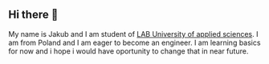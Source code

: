 ## Hi there 👋

My name is Jakub and I am student of [LAB University of applied sciences](https://lab.fi/fi). I am from Poland and I am eager to become an engineer. I am learning basics for now and i hope i would have oportunity to change that in near future.

<picture>
  <source media="(prefers-colors-scheme: light)"srcset="(https://encrypted-tbn0.gstatic.com/images?q=tbn:ANd9GcQM6PZeM8Bxi6yLxQVsgaudzDI3K8WGZRcNtg&s)">

</picture>
<!--
**Jakub-Marciszonek/Jakub-Marciszonek** is a ✨ _special_ ✨ repository because its `README.md` (this file) appears on your GitHub profile.

Here are some ideas to get you started:

- 🔭 I’m currently working on ...
- 🌱 I’m currently learning ...
- 👯 I’m looking to collaborate on ...
- 🤔 I’m looking for help with ...
- 💬 Ask me about ...
- 📫 How to reach me: ...
- 😄 Pronouns: ...
- ⚡ Fun fact: ...
-->

